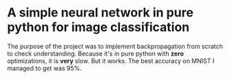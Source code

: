 # A simple neural network in pure python for image classification
The purpose of the project was to implement backpropagation from scratch to check understanding. 
Because it's in pure python with **zero** optimizations, it is **very** slow. But it works. The best accuracy on MNIST I managed to get was 95%.
